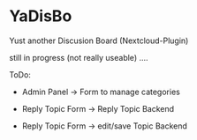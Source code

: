 # YaDisBo

Yust another Discusion Board (Nextcloud-Plugin)


still in progress (not really useable) ....


ToDo:

- Admin Panel
 -> Form to manage categories

- Reply Topic Form
 -> Reply Topic Backend

 - Reply Topic Form
  -> edit/save Topic Backend
